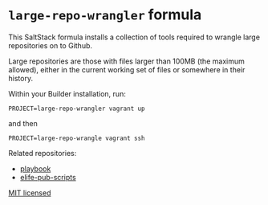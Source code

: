 # `large-repo-wrangler` formula

This SaltStack formula installs a collection of tools required to wrangle large repositories on to Github.

Large repositories are those with files larger than 100MB (the maximum allowed), either in the current working set of
files or somewhere in their history.

Within your Builder installation, run:

    PROJECT=large-repo-wrangler vagrant up
    
and then

    PROJECT=large-repo-wrangle vagrant ssh

Related repositories:

* [playbook](elife-playbook/operations/elifesciences-publications/large-repositories.md)
* [elife-pub-scripts](https://github.com/elifesciences/elife-pub-scripts)

[MIT licensed](LICENCE.txt)
